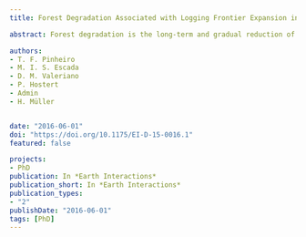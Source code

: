 ```yaml
---
title: Forest Degradation Associated with Logging Frontier Expansion in the Amazon - The BR-163 Region in Southwestern Pará, Brazil

abstract: Forest degradation is the long-term and gradual reduction of canopy cover due to forest fire and unsustainable logging. A critical consequence of this process is increased atmospheric carbon emissions. Although this issue is gaining attention, forest degradation in the Brazilian Amazon has not yet been properly addressed. The claim here is that this process is not constant throughout Amazonia and varies according to colonization frontiers. Moreover, the accurate characterization of degradation requires lengthy observation periods to track gradual forest changes. The forest degradation process, the associated timeframe, spatial patterns, trajectories, and extent were characterized in the context of the Amazon frontiers of the 1990s using 28 years (1984–2011) of annual Landsat images. Given the large database and the characteristic of logging and burning, this study used data mining techniques and cell approach classification to analyze the spatial patterns and to construct associated trajectories. Multitemporal analysis indicated that forest degradation in the last two decades has caused as many interannual landscape changes as have clear-cuts. In addition, selective logging, as a major aspect of forest degradation, affected a larger amount of forest land than did forest fire. Although a large proportion of logged forest was deforested in the following years, selective logging did not always precede complete deforestation. Instead, the results indicate that logged forests were abandoned for approximately 4 years before clearance. Throughout the forest degradation process, there were no recurrent forest fires, and loggers did not revisit the forest. Forest degradation mostly occurred as a result of a single selective logging event and was associated with low-intensity forest damage.

authors:
- T. F. Pinheiro
- M. I. S. Escada
- D. M. Valeriano
- P. Hostert
- Admin
- H. Müller


date: "2016-06-01"
doi: "https://doi.org/10.1175/EI-D-15-0016.1"
featured: false

projects:
- PhD
publication: In *Earth Interactions*
publication_short: In *Earth Interactions*
publication_types:
- "2"
publishDate: "2016-06-01"
tags: [PhD]
---
```

